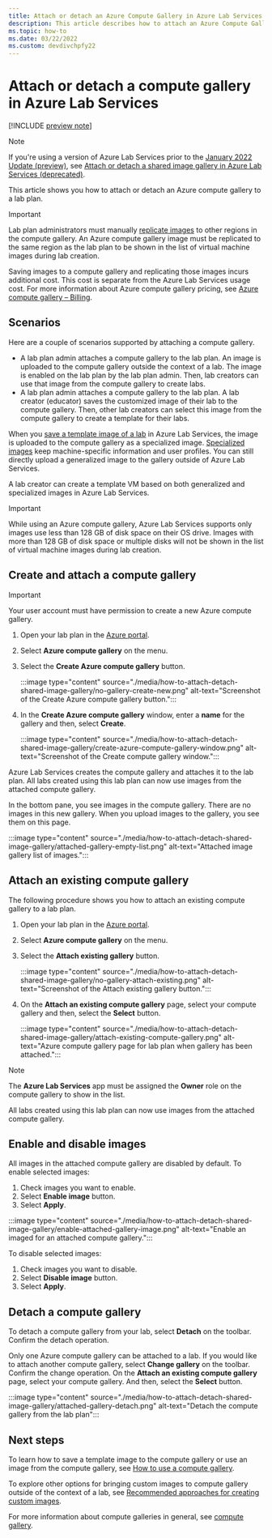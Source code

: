 ```yaml
---
title: Attach or detach an Azure Compute Gallery in Azure Lab Services | Microsoft Docs
description: This article describes how to attach an Azure Compute Gallery to a lab in Azure Lab Services. 
ms.topic: how-to
ms.date: 03/22/2022
ms.custom: devdivchpfy22
---
```


# Attach or detach a compute gallery in Azure Lab Services

[!INCLUDE [preview note](./includes/lab-services-new-update-focused-article.md)]

> [!NOTE]
> If you're using a version of Azure Lab Services prior to the [January 2022 Update (preview)](lab-services-whats-new.md), see [Attach or detach a shared image gallery in Azure Lab Services (deprecated)](how-to-attach-detach-shared-image-gallery-1.md).

This article shows you how to attach or detach an Azure compute gallery to a lab plan.

> [!IMPORTANT]
> Lab plan administrators must manually [replicate images](/azure/virtual-machines/shared-image-galleries) to other regions in the compute gallery. An Azure compute gallery image must be replicated to the same region as the lab plan to be shown in the list of virtual machine images during lab creation.

Saving images to a compute gallery and replicating those images incurs additional cost. This cost is separate from the Azure Lab Services usage cost. For more information about Azure compute gallery pricing, see [Azure compute gallery – Billing](../virtual-machines/shared-image-galleries.md#billing).

## Scenarios

Here are a couple of scenarios supported by attaching a compute gallery.

- A lab plan admin attaches a compute gallery to the lab plan. An image is uploaded to the compute gallery outside the context of a lab. The image is enabled on the lab plan by the lab plan admin. Then, lab creators can use that image from the compute gallery to create labs.
- A lab plan admin attaches a compute gallery to the lab plan. A lab creator (educator) saves the customized image of their lab to the compute gallery. Then, other lab creators can select this image from the compute gallery to create a template for their labs.

When you [save a template image of a lab](how-to-use-shared-image-gallery.md#save-an-image-to-a-compute-gallery) in Azure Lab Services, the image is uploaded to the compute gallery as a specialized image. [Specialized images](../virtual-machines/shared-image-galleries.md#generalized-and-specialized-images) keep machine-specific information and user profiles. You can still directly upload a generalized image to the gallery outside of Azure Lab Services.

A lab creator can create a template VM based on both generalized and specialized images in Azure Lab Services.

> [!IMPORTANT]
> While using an Azure compute gallery, Azure Lab Services supports only images use less than 128 GB of disk space on their OS drive. Images with more than 128 GB of disk space or multiple disks will not be shown in the list of virtual machine images during lab creation.

## Create and attach a compute gallery

> [!IMPORTANT]
> Your user account must have permission to create a new Azure compute gallery.

1. Open your lab plan in the [Azure portal](https://portal.azure.com).
1. Select **Azure compute gallery** on the menu.
1. Select the **Create Azure compute gallery** button.  

    :::image type="content" source="./media/how-to-attach-detach-shared-image-gallery/no-gallery-create-new.png" alt-text="Screenshot of the Create Azure compute gallery button.":::

1. In the **Create Azure compute gallery** window, enter a **name** for the gallery and then, select **Create**.

    :::image type="content" source="./media/how-to-attach-detach-shared-image-gallery/create-azure-compute-gallery-window.png" alt-text="Screenshot of the Create compute gallery window.":::

Azure Lab Services creates the compute gallery and attaches it to the lab plan. All labs created using this lab plan can now use images from the attached compute gallery.

In the bottom pane, you see images in the compute gallery. There are no images in this new gallery. When you upload images to the gallery, you see them on this page.

:::image type="content" source="./media/how-to-attach-detach-shared-image-gallery/attached-gallery-empty-list.png" alt-text="Attached image gallery list of images.":::

## Attach an existing compute gallery

The following procedure shows you how to attach an existing compute gallery to a lab plan.

1. Open your lab plan in the [Azure portal](https://portal.azure.com).
1. Select **Azure compute gallery** on the menu.
1. Select the **Attach existing gallery** button.  

    :::image type="content" source="./media/how-to-attach-detach-shared-image-gallery/no-gallery-attach-existing.png" alt-text="Screenshot of the Attach existing gallery button.":::

1. On the **Attach an existing compute gallery** page, select your compute gallery and then, select the **Select** button.

    :::image type="content" source="./media/how-to-attach-detach-shared-image-gallery/attach-existing-compute-gallery.png" alt-text="Azure compute gallery page for lab plan when gallery has been attached.":::

> [!NOTE]
> The **Azure Lab Services** app must be assigned the **Owner** role on the compute gallery to show in the list.

All labs created using this lab plan can now use images from the attached compute gallery.

## Enable and disable images

All images in the attached compute gallery are disabled by default. To enable selected images:

1. Check images you want to enable.
1. Select **Enable image**  button.
1. Select **Apply**.

:::image type="content" source="./media/how-to-attach-detach-shared-image-gallery/enable-attached-gallery-image.png" alt-text="Enable an imaged for an attached compute gallery.":::

To disable selected images:

1. Check images you want to disable.
1. Select **Disable image**  button.
1. Select **Apply**.

## Detach a compute gallery

To detach a compute gallery from your lab, select **Detach** on the toolbar. Confirm the detach operation.  

Only one Azure compute gallery can be attached to a lab. If you would like to attach another compute gallery, select **Change gallery** on the toolbar. Confirm the change operation. On the **Attach an existing compute gallery** page, select your compute gallery. And then, select the **Select** button.

:::image type="content" source="./media/how-to-attach-detach-shared-image-gallery/attached-gallery-detach.png" alt-text="Detach the compute gallery from the lab plan":::

## Next steps

To learn how to save a template image to the compute gallery or use an image from the compute gallery, see [How to use a compute gallery](how-to-use-shared-image-gallery.md).

To explore other options for bringing custom images to compute gallery outside of the context of a lab, see [Recommended approaches for creating custom images](approaches-for-custom-image-creation.md).

For more information about compute galleries in general, see [compute gallery](../virtual-machines/shared-image-galleries.md).
